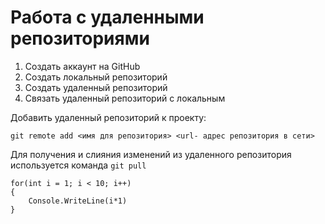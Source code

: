 # Работа с удаленными репозиториями
1. Создать аккаунт на GitHub
2. Создать локальный репозиторий
3. Создать удаленный репозиторий
4. Связать удаленный репозиторий с локальным

Добавить удаленный репозиторий к проекту:
```
git remote add <имя для репозитория> <url- адрес репозитория в сети>
```
Для получения и слияния изменений из удаленного репозитория используется команда ```git pull```

```
for(int i = 1; i < 10; i++)
{
    Console.WriteLine(i*1)
}
```